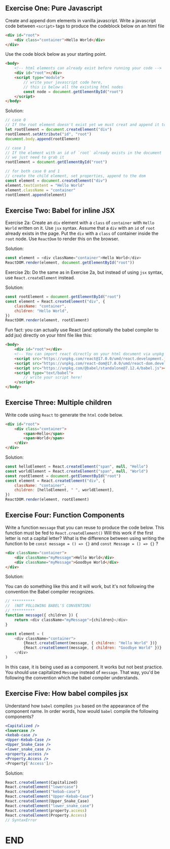 ## Exercise One: Pure Javascript

Create and append dom elements in vanilla javascript. Write a javascript code between `<script>` tags to produce the codeblock below on an html file

```html
<div id="root">
    <div class="container">Hello World</div>
</div>
```

Use the code block below as your starting point.

```html
<body>
    <!-- html elements can already exist before running your code -->
    <div id="root"></div>
    <script type="module">
        // write your javascript code here,
        // this is below all the existing html nodes
        const node = document.getElementById("root")
    </script>
</body>
```

Solution:

```js
// case 0
// If the root element doesn't exist yet we must creat and append it to the dom first
let rootElement = document.createElement("div")
rootElement.setAttribute("id", "root")
document.body.append(rootElement)

// case 1
// If the element with an id of `root` already exists in the document
// we just need to grab it
rootElement = document.getElementById("root")

// for both case 0 and 1
// create the child element, set properties, append to the dom
const element = document.createElement("div")
element.textContent = "Hello World"
element.className = "container"
rootElement.append(element)
```

## Exercise Two: Babel for inline JSX

Exercise 2a: Create an `div` element with a `class` of `container` with `Hello World` written on it. Use `jsx` syntax. Assume that a `div` with an `id` of `root` already exists in the page. Put the `div` with a `class` of container inside the `root` node. Use `ReactDom` to render this on the browser.

Solution:

```js
const element = <div className="container">Hello World</div>
ReactDOM.render(element, document.getElementById("root"))
```

Exercise 2b: Do the same as in Exercise 2a, but instead of using `jsx` syntax, use `React.createElement` instead.

Solution:

```js
const rootElement = document.getElementById("root")
const element = React.createElement("div", {
    className: "container",
    children: "Hello World",
})
ReactDOM.render(element, rootElement)
```

Fun fact: you can actually use React (and optionally the babel compiler to add jsx) directly on your html file like this:

```html
<body>
    <div id="root"></div>
    <!-- You can import react directly on your html document via unpkg -->
    <script src="https://unpkg.com/react@17.0.0/umd/react.development.js"></script>
    <script src="https://unpkg.com/react-dom@17.0.0/umd/react-dom.development.js"></script>
    <script src="https://unpkg.com/@babel/standalone@7.12.4/babel.js"></script>
    <script type="text/babel">
        // write your script here!
    </script>
</body>
```

## Exercise Three: Multiple children

Write code using `React` to generate the `html` code below.

```html
<div id="root">
    <div class="container">
        <span>Hello</span>
        <span>World</span>
    </div>
</div>
```

Solution:

```js
const helloElement = React.createElement("span", null, "Hello")
const worldElement = React.createElement("span", null, "World")
const rootElement = document.getElementById("root")
const element = React.createElement("div", {
    className: "container",
    children: [helloElement, " ", worldElement],
})
ReactDOM.render(element, rootElement)
```

## Exercise Four: Function Components

Write a function `message` that you can reuse to produce the code below. This function must be fed to `React.createElement()` Will this work if the first letter is not a capital letter? What is the difference between using writing the function to be `const message = () => {}` and `const Message = () => {}` ?

```html
<div className="container">
    <div className="myMessage">Hello World</div>
    <div className="myMessage">Goodbye World</div>
</div>
```

Solution:

You can do something like this and it will work, but it's not following
the convention the Babel compiler recognizes.

```js
// **********
//  (NOT FOLLOWING BABEL'S CONVENTION)
// **********
function message({ children }) {
    return <div className="myMessage">{children}</div>
}

const element = (
    <div className="container">
        {React.createElement(message, { children: "Hello World" })}
        {React.createElement(message, { children: "Goodbye World" })}
    </div>
)
```

In this case, it is being used as a component. It works but not best practice. You should use capitalized `Message` instead of `message`. That way, you'd be following the convention which the babel compiler understands.

## Exercise Five: How babel compiles jsx

Understand how `babel` compiles `jsx` based on the appearance of the component name.
In order words, how would `babel` compile the following components?

```jsx
<Capitalized />
<lowercase />
<kebab-case />
<Upper-Kebab-Case />
<Upper_Snake_Case />
<lower_snake_case />
<property.access />
<Property.Access />
<Property['Access']/>

```

Solution:

```js
React.createElement(Capitalized)
React.createElement("lowercase")
React.createElement("kebab-case")
React.createElement("Upper-Kebab-Case")
React.createElement(Upper_Snake_Case)
React.createElement("lower_snake_case")
React.createElement(property.access)
React.createElement(Property.Access)
// SyntaxError
```

# END
